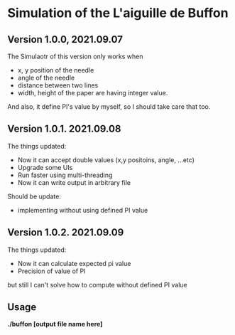 Simulation of the L'aiguille de Buffon
================================
Version 1.0.0, 2021.09.07
-------------------
The Simulaotr of this version only works when  
- x, y position of the needle
- angle of the needle
- distance between two lines
- width, height of the paper
are having integer value.

And also, it define PI's value by myself, so I should take care that too.

Version 1.0.1. 2021.09.08
---------------------
The things updated:
- Now it can accept double values (x,y positoins, angle, ...etc)
- Upgrade some UIs
- Run faster using multi-threading
- Now it can write output in arbitrary file

Should be update:
- implementing without using defined PI value

Version 1.0.2. 2021.09.09
----------------------
The things updated:
- Now it can calculate expected pi value
- Precision of value of PI

but still I can't solve how to compute without defined PI value

Usage
--------------------
**./buffon [output file name here]**
